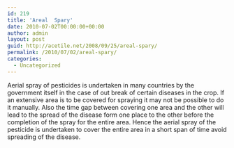 ```yaml
---
id: 219
title: 'Areal  Spary'
date: 2010-07-02T00:00:00+00:00
author: admin
layout: post
guid: http://acetile.net/2008/09/25/areal-spary/
permalink: /2010/07/02/areal-spary/
categories:
  - Uncategorized
---
```

Aerial spray of pesticides is undertaken in many countries by the government itself in the case of out break of certain diseases in the crop. If an extensive area is to be covered for spraying it may not be possible to do it manually. Also the time gap between covering one area and the other will lead to the spread of the disease form one place to the other before the completion of the spray for the entire area. Hence the aerial spray of the pesticide is undertaken to cover the entire area in a short span of time avoid spreading of the disease.